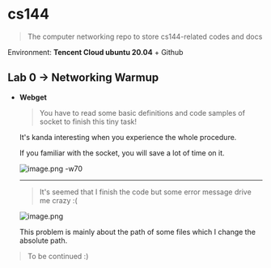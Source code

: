 # cs144

> The computer networking repo to store cs144-related codes and docs

Environment: **Tencent Cloud ubuntu 20.04** + Github

## Lab 0 -> Networking Warmup

* **Webget**

	> You have to read some basic definitions and code samples of socket to finish this tiny task!

  It's kanda interesting when you experience the whole procedure.

  If you familiar with the socket, you will save a lot of time on it.



  ![image.png -w70](https://s2.loli.net/2021/12/22/XgWpPQoYjCNzVvI.png)



  ---
  	>It's seemed that I finish the code but some error message drive me crazy :(

	![image.png](https://s2.loli.net/2021/12/21/2d64eJCkWmSwoDj.png)

  This problem is mainly about the path of some files which I change the absolute path.

> To be continued :)
